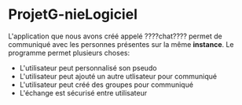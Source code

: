 # ProjetG-nieLogiciel

L'application que nous avons créé appelé ????chat???? permet de communiqué avec les personnes présentes sur la même **instance**. 
Le programme permet plusieurs choses:
- L'utilisateur peut personnalisé son pseudo
- L'utilisateur peut ajouté un autre utlisateur pour communiqué
- L'utilisateur peut créé des groupes pour communiqué
- L'échange est sécurisé entre utilisateur

